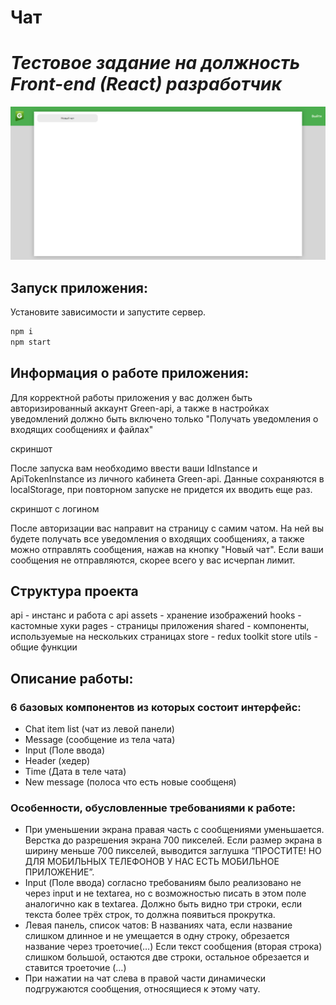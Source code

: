 # Чат

# _Тестовое задание на должность Front-end (React) разработчик_

![demo](https://github.com/Knyazev-yaroslav/green-api/blob/master/screenshots/Chat_demo.png)

## Запуск приложения:

Установите зависимости и запустите сервер.

```sh
npm i
npm start
```

## Информация о работе приложения:

Для корректной работы приложения у вас должен быть авторизированный аккаунт Green-api, а также в настройках уведомлений должно быть включено только "Получать уведомления о входящих сообщениях и файлах"

скриншот

После запуска вам необходимо ввести ваши IdInstance и ApiTokenInstance из личного кабинета Green-api. Данные сохраняются в localStorage, при повторном запуске не придется их вводить еще раз.

скриншот с логином

После авторизации вас направит на страницу с самим чатом. На ней вы будете получать все уведомления о входящих сообщениях, а также можно отправлять сообщения, нажав на кнопку "Новый чат". Если ваши сообщения не отправляются, скорее всего у вас исчерпан лимит.

## Структура проекта

api - инстанс и работа с api
assets - хранение изображений
hooks - кастомные хуки
pages - страницы приложения
shared - компоненты, используемые на нескольких страницах
store - redux toolkit store
utils - общие функции

## Описание работы:

### 6 базовых компонентов из которых состоит интерфейc:

- Chat item list (чат из левой панели)
- Message (сообщение из тела чата)
- Input (Поле ввода)
- Header (хедер)
- Time (Дата в теле чата)
- New message (полоса что есть новые сообщеня)

### Особенности, обусловленные требованиями к работе:

- При уменьшении экрана правая часть с сообщениями уменьшается. Верстка до разрешения экрана 700 пикселей. Если размер экрана в ширину меньше 700 пикселей, выводится заглушка “ПРОСТИТЕ! НО ДЛЯ МОБИЛЬНЫХ ТЕЛЕФОНОВ У НАС ЕСТЬ МОБИЛЬНОЕ ПРИЛОЖЕНИЕ”.
- Input (Поле ввода) согласно требованиям было реализовано не через input и не textarea, но с возможностью писать в этом поле аналогично как в textarea. Должно быть видно три строки, если текста более трёх строк, то должна появиться прокрутка.
- Левая панель, список чатов: В названиях чата, если название слишком длинное и не умещается в одну строку, обрезается название через троеточие(…)
  Если текст сообщения (вторая строка) слишком большой, остаются две строки, остальное обрезается и ставится троеточие (…)
- При нажатии на чат слева в правой части динамически подгружаются сообщения, относящиеся к этому чату.
